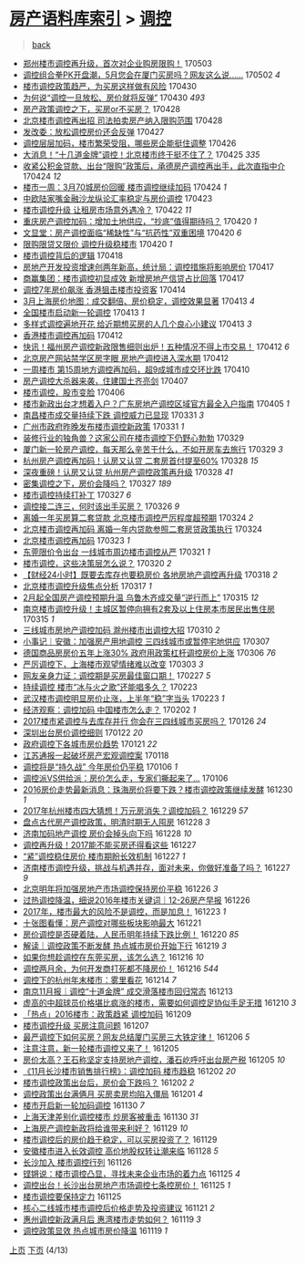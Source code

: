 [房产语料库索引](../../README.md)  > [调控](调控.md)
====
> [back](../README.md)

- [郑州楼市调控再升级，首次对企业购房限购！](http://jkwz.applinzi.com/ittc/6963477775338963973.html#%E9%83%91%E5%B7%9E%E6%A5%BC%E5%B8%82%E8%B0%83%E6%8E%A7%E5%86%8D%E5%8D%87%E7%BA%A7%EF%BC%8C%E9%A6%96%E6%AC%A1%E5%AF%B9%E4%BC%81%E4%B8%9A%E8%B4%AD%E6%88%BF%E9%99%90%E8%B4%AD%EF%BC%81) 170503  
- [调控组合拳PK开盘潮，5月您会在厦门买房吗？网友这么说……](http://jkwz.applinzi.com/ittc/6962995136760906757.html#%E8%B0%83%E6%8E%A7%E7%BB%84%E5%90%88%E6%8B%B3PK%E5%BC%80%E7%9B%98%E6%BD%AE%EF%BC%8C5%E6%9C%88%E6%82%A8%E4%BC%9A%E5%9C%A8%E5%8E%A6%E9%97%A8%E4%B9%B0%E6%88%BF%E5%90%97%EF%BC%9F%E7%BD%91%E5%8F%8B%E8%BF%99%E4%B9%88%E8%AF%B4%E2%80%A6%E2%80%A6) 170502 *4* 
- [楼市调控政策趋严，为买房这样做有风险](http://jkwz.applinzi.com/ittc/6962355686024414212.html#%E6%A5%BC%E5%B8%82%E8%B0%83%E6%8E%A7%E6%94%BF%E7%AD%96%E8%B6%8B%E4%B8%A5%EF%BC%8C%E4%B8%BA%E4%B9%B0%E6%88%BF%E8%BF%99%E6%A0%B7%E5%81%9A%E6%9C%89%E9%A3%8E%E9%99%A9) 170430  
- [为何说“调控一旦放松、房价就将反弹”](http://jkwz.applinzi.com/ittc/6962242763398579205.html#%E4%B8%BA%E4%BD%95%E8%AF%B4%E2%80%9C%E8%B0%83%E6%8E%A7%E4%B8%80%E6%97%A6%E6%94%BE%E6%9D%BE%E3%80%81%E6%88%BF%E4%BB%B7%E5%B0%B1%E5%B0%86%E5%8F%8D%E5%BC%B9%E2%80%9D) 170430 *493* 
- [房产政策调控之下，买房or不买房？](http://jkwz.applinzi.com/ittc/6961585607934477317.html#%E6%88%BF%E4%BA%A7%E6%94%BF%E7%AD%96%E8%B0%83%E6%8E%A7%E4%B9%8B%E4%B8%8B%EF%BC%8C%E4%B9%B0%E6%88%BFor%E4%B8%8D%E4%B9%B0%E6%88%BF%EF%BC%9F) 170428  
- [北京楼市调控再出招 司法拍卖房产纳入限购范围](http://jkwz.applinzi.com/ittc/6961529695618204676.html#%E5%8C%97%E4%BA%AC%E6%A5%BC%E5%B8%82%E8%B0%83%E6%8E%A7%E5%86%8D%E5%87%BA%E6%8B%9B+%E5%8F%B8%E6%B3%95%E6%8B%8D%E5%8D%96%E6%88%BF%E4%BA%A7%E7%BA%B3%E5%85%A5%E9%99%90%E8%B4%AD%E8%8C%83%E5%9B%B4) 170428  
- [发改委：放松调控房价还会反弹](http://jkwz.applinzi.com/ittc/6961007797960442884.html#%E5%8F%91%E6%94%B9%E5%A7%94%EF%BC%9A%E6%94%BE%E6%9D%BE%E8%B0%83%E6%8E%A7%E6%88%BF%E4%BB%B7%E8%BF%98%E4%BC%9A%E5%8F%8D%E5%BC%B9) 170427  
- [调控层层加码，楼市繁荣受阻，哪些房企能挺住调整](http://jkwz.applinzi.com/ittc/6960948819909936132.html#%E8%B0%83%E6%8E%A7%E5%B1%82%E5%B1%82%E5%8A%A0%E7%A0%81%EF%BC%8C%E6%A5%BC%E5%B8%82%E7%B9%81%E8%8D%A3%E5%8F%97%E9%98%BB%EF%BC%8C%E5%93%AA%E4%BA%9B%E6%88%BF%E4%BC%81%E8%83%BD%E6%8C%BA%E4%BD%8F%E8%B0%83%E6%95%B4) 170426  
- [大消息！“十几道金牌”调控！北京楼市终于挺不住了？](http://jkwz.applinzi.com/ittc/6960499765694432261.html#%E5%A4%A7%E6%B6%88%E6%81%AF%EF%BC%81%E2%80%9C%E5%8D%81%E5%87%A0%E9%81%93%E9%87%91%E7%89%8C%E2%80%9D%E8%B0%83%E6%8E%A7%EF%BC%81%E5%8C%97%E4%BA%AC%E6%A5%BC%E5%B8%82%E7%BB%88%E4%BA%8E%E6%8C%BA%E4%B8%8D%E4%BD%8F%E4%BA%86%EF%BC%9F) 170425 *335* 
- [收紧公积金贷款、出台“限购”政策后，承德房产调控再出手，此次直指中介](http://jkwz.applinzi.com/ittc/6960163263479284740.html#%E6%94%B6%E7%B4%A7%E5%85%AC%E7%A7%AF%E9%87%91%E8%B4%B7%E6%AC%BE%E3%80%81%E5%87%BA%E5%8F%B0%E2%80%9C%E9%99%90%E8%B4%AD%E2%80%9D%E6%94%BF%E7%AD%96%E5%90%8E%EF%BC%8C%E6%89%BF%E5%BE%B7%E6%88%BF%E4%BA%A7%E8%B0%83%E6%8E%A7%E5%86%8D%E5%87%BA%E6%89%8B%EF%BC%8C%E6%AD%A4%E6%AC%A1%E7%9B%B4%E6%8C%87%E4%B8%AD%E4%BB%8B) 170424 *12* 
- [楼市一周：3月70城房价回暖 楼市调控继续加码](http://jkwz.applinzi.com/ittc/6960045680969122820.html#%E6%A5%BC%E5%B8%82%E4%B8%80%E5%91%A8%EF%BC%9A3%E6%9C%8870%E5%9F%8E%E6%88%BF%E4%BB%B7%E5%9B%9E%E6%9A%96+%E6%A5%BC%E5%B8%82%E8%B0%83%E6%8E%A7%E7%BB%A7%E7%BB%AD%E5%8A%A0%E7%A0%81) 170424 *1* 
- [中欧陆家嘴金融沙龙纵论汇率稳定与房价调控](http://jkwz.applinzi.com/ittc/6959851903088329733.html#%E4%B8%AD%E6%AC%A7%E9%99%86%E5%AE%B6%E5%98%B4%E9%87%91%E8%9E%8D%E6%B2%99%E9%BE%99%E7%BA%B5%E8%AE%BA%E6%B1%87%E7%8E%87%E7%A8%B3%E5%AE%9A%E4%B8%8E%E6%88%BF%E4%BB%B7%E8%B0%83%E6%8E%A7) 170423  
- [楼市调控升级 让租房市场意外遇冷？](http://jkwz.applinzi.com/ittc/6959273918878712836.html#%E6%A5%BC%E5%B8%82%E8%B0%83%E6%8E%A7%E5%8D%87%E7%BA%A7+%E8%AE%A9%E7%A7%9F%E6%88%BF%E5%B8%82%E5%9C%BA%E6%84%8F%E5%A4%96%E9%81%87%E5%86%B7%EF%BC%9F) 170422 *11* 
- [重庆房产调控加码：增加土地供应，“抄底”值得期待吗？](http://jkwz.applinzi.com/ittc/6958708890505053189.html#%E9%87%8D%E5%BA%86%E6%88%BF%E4%BA%A7%E8%B0%83%E6%8E%A7%E5%8A%A0%E7%A0%81%EF%BC%9A%E5%A2%9E%E5%8A%A0%E5%9C%9F%E5%9C%B0%E4%BE%9B%E5%BA%94%EF%BC%8C%E2%80%9C%E6%8A%84%E5%BA%95%E2%80%9D%E5%80%BC%E5%BE%97%E6%9C%9F%E5%BE%85%E5%90%97%EF%BC%9F) 170420 *1* 
- [文显堂：房产调控面临“稀缺性”与“抗药性”双重困境](http://jkwz.applinzi.com/ittc/6958563780840653829.html#%E6%96%87%E6%98%BE%E5%A0%82%EF%BC%9A%E6%88%BF%E4%BA%A7%E8%B0%83%E6%8E%A7%E9%9D%A2%E4%B8%B4%E2%80%9C%E7%A8%80%E7%BC%BA%E6%80%A7%E2%80%9D%E4%B8%8E%E2%80%9C%E6%8A%97%E8%8D%AF%E6%80%A7%E2%80%9D%E5%8F%8C%E9%87%8D%E5%9B%B0%E5%A2%83) 170420 *6* 
- [限购限贷又限价 调控升级稳楼市](http://jkwz.applinzi.com/ittc/6958539022564590596.html#%E9%99%90%E8%B4%AD%E9%99%90%E8%B4%B7%E5%8F%88%E9%99%90%E4%BB%B7+%E8%B0%83%E6%8E%A7%E5%8D%87%E7%BA%A7%E7%A8%B3%E6%A5%BC%E5%B8%82) 170420 *1* 
- [楼市调控背后的逻辑](http://jkwz.applinzi.com/ittc/6957810568256816132.html#%E6%A5%BC%E5%B8%82%E8%B0%83%E6%8E%A7%E8%83%8C%E5%90%8E%E7%9A%84%E9%80%BB%E8%BE%91) 170418  
- [房地产开发投资增速创两年新高，统计局：调控措施将影响房价](http://jkwz.applinzi.com/ittc/6957608671247860741.html#%E6%88%BF%E5%9C%B0%E4%BA%A7%E5%BC%80%E5%8F%91%E6%8A%95%E8%B5%84%E5%A2%9E%E9%80%9F%E5%88%9B%E4%B8%A4%E5%B9%B4%E6%96%B0%E9%AB%98%EF%BC%8C%E7%BB%9F%E8%AE%A1%E5%B1%80%EF%BC%9A%E8%B0%83%E6%8E%A7%E6%8E%AA%E6%96%BD%E5%B0%86%E5%BD%B1%E5%93%8D%E6%88%BF%E4%BB%B7) 170417  
- [商赢集团：楼市调控初显成效 新增房地产信贷占比回落](http://jkwz.applinzi.com/ittc/6957451642239714308.html#%E5%95%86%E8%B5%A2%E9%9B%86%E5%9B%A2%EF%BC%9A%E6%A5%BC%E5%B8%82%E8%B0%83%E6%8E%A7%E5%88%9D%E6%98%BE%E6%88%90%E6%95%88+%E6%96%B0%E5%A2%9E%E6%88%BF%E5%9C%B0%E4%BA%A7%E4%BF%A1%E8%B4%B7%E5%8D%A0%E6%AF%94%E5%9B%9E%E8%90%BD) 170417  
- [调控7年房价飙涨 香港狙击楼市投资客](http://jkwz.applinzi.com/ittc/6956498098141529092.html#%E8%B0%83%E6%8E%A77%E5%B9%B4%E6%88%BF%E4%BB%B7%E9%A3%99%E6%B6%A8+%E9%A6%99%E6%B8%AF%E7%8B%99%E5%87%BB%E6%A5%BC%E5%B8%82%E6%8A%95%E8%B5%84%E5%AE%A2) 170414  
- [3月上海房价地图：成交翻倍、房价稳定，调控效果显著](http://jkwz.applinzi.com/ittc/6956018546801902596.html#3%E6%9C%88%E4%B8%8A%E6%B5%B7%E6%88%BF%E4%BB%B7%E5%9C%B0%E5%9B%BE%EF%BC%9A%E6%88%90%E4%BA%A4%E7%BF%BB%E5%80%8D%E3%80%81%E6%88%BF%E4%BB%B7%E7%A8%B3%E5%AE%9A%EF%BC%8C%E8%B0%83%E6%8E%A7%E6%95%88%E6%9E%9C%E6%98%BE%E8%91%97) 170413 *4* 
- [全国楼市启动新一轮调控](http://jkwz.applinzi.com/ittc/6955954947031041028.html#%E5%85%A8%E5%9B%BD%E6%A5%BC%E5%B8%82%E5%90%AF%E5%8A%A8%E6%96%B0%E4%B8%80%E8%BD%AE%E8%B0%83%E6%8E%A7) 170413 *1* 
- [多样式调控遍地开花 给近期想买房的人几个良心小建议](http://jkwz.applinzi.com/ittc/6955936118980740100.html#%E5%A4%9A%E6%A0%B7%E5%BC%8F%E8%B0%83%E6%8E%A7%E9%81%8D%E5%9C%B0%E5%BC%80%E8%8A%B1+%E7%BB%99%E8%BF%91%E6%9C%9F%E6%83%B3%E4%B9%B0%E6%88%BF%E7%9A%84%E4%BA%BA%E5%87%A0%E4%B8%AA%E8%89%AF%E5%BF%83%E5%B0%8F%E5%BB%BA%E8%AE%AE) 170413 *3* 
- [香港楼市调控再加码](http://jkwz.applinzi.com/ittc/6955657063060489220.html#%E9%A6%99%E6%B8%AF%E6%A5%BC%E5%B8%82%E8%B0%83%E6%8E%A7%E5%86%8D%E5%8A%A0%E7%A0%81) 170412  
- [快讯！福州房产调控新政限售细则出炉！五种情况不得上市交易！](http://jkwz.applinzi.com/ittc/6955571524420502533.html#%E5%BF%AB%E8%AE%AF%EF%BC%81%E7%A6%8F%E5%B7%9E%E6%88%BF%E4%BA%A7%E8%B0%83%E6%8E%A7%E6%96%B0%E6%94%BF%E9%99%90%E5%94%AE%E7%BB%86%E5%88%99%E5%87%BA%E7%82%89%EF%BC%81%E4%BA%94%E7%A7%8D%E6%83%85%E5%86%B5%E4%B8%8D%E5%BE%97%E4%B8%8A%E5%B8%82%E4%BA%A4%E6%98%93%EF%BC%81) 170412 *6* 
- [北京房产网站禁学区房字眼 房地产调控进入深水期](http://jkwz.applinzi.com/ittc/6955559440425157637.html#%E5%8C%97%E4%BA%AC%E6%88%BF%E4%BA%A7%E7%BD%91%E7%AB%99%E7%A6%81%E5%AD%A6%E5%8C%BA%E6%88%BF%E5%AD%97%E7%9C%BC+%E6%88%BF%E5%9C%B0%E4%BA%A7%E8%B0%83%E6%8E%A7%E8%BF%9B%E5%85%A5%E6%B7%B1%E6%B0%B4%E6%9C%9F) 170412  
- [一周楼市 第15周地方调控再加码，超9成城市成交环比跌](http://jkwz.applinzi.com/ittc/6954947619842425861.html#%E4%B8%80%E5%91%A8%E6%A5%BC%E5%B8%82+%E7%AC%AC15%E5%91%A8%E5%9C%B0%E6%96%B9%E8%B0%83%E6%8E%A7%E5%86%8D%E5%8A%A0%E7%A0%81%EF%BC%8C%E8%B6%859%E6%88%90%E5%9F%8E%E5%B8%82%E6%88%90%E4%BA%A4%E7%8E%AF%E6%AF%94%E8%B7%8C) 170410  
- [房产调控大杀器来袭，住建国土齐亮剑](http://jkwz.applinzi.com/ittc/6953933730359018501.html#%E6%88%BF%E4%BA%A7%E8%B0%83%E6%8E%A7%E5%A4%A7%E6%9D%80%E5%99%A8%E6%9D%A5%E8%A2%AD%EF%BC%8C%E4%BD%8F%E5%BB%BA%E5%9B%BD%E5%9C%9F%E9%BD%90%E4%BA%AE%E5%89%91) 170407  
- [楼市调控，股市变脸](http://jkwz.applinzi.com/ittc/6953425896974320644.html#%E6%A5%BC%E5%B8%82%E8%B0%83%E6%8E%A7%EF%BC%8C%E8%82%A1%E5%B8%82%E5%8F%98%E8%84%B8) 170406  
- [楼市新政出台才想着入户？广东房地产调控区域官方最全入户指南](http://jkwz.applinzi.com/ittc/6953098858707026949.html#%E6%A5%BC%E5%B8%82%E6%96%B0%E6%94%BF%E5%87%BA%E5%8F%B0%E6%89%8D%E6%83%B3%E7%9D%80%E5%85%A5%E6%88%B7%EF%BC%9F%E5%B9%BF%E4%B8%9C%E6%88%BF%E5%9C%B0%E4%BA%A7%E8%B0%83%E6%8E%A7%E5%8C%BA%E5%9F%9F%E5%AE%98%E6%96%B9%E6%9C%80%E5%85%A8%E5%85%A5%E6%88%B7%E6%8C%87%E5%8D%97) 170405 *1* 
- [南昌楼市成交量持续下跌 调控威力已显现](http://jkwz.applinzi.com/ittc/6951118382626767877.html#%E5%8D%97%E6%98%8C%E6%A5%BC%E5%B8%82%E6%88%90%E4%BA%A4%E9%87%8F%E6%8C%81%E7%BB%AD%E4%B8%8B%E8%B7%8C+%E8%B0%83%E6%8E%A7%E5%A8%81%E5%8A%9B%E5%B7%B2%E6%98%BE%E7%8E%B0) 170331 *3* 
- [广州市政府昨晚发布楼市调控新政策](http://jkwz.applinzi.com/ittc/6950983695262548996.html#%E5%B9%BF%E5%B7%9E%E5%B8%82%E6%94%BF%E5%BA%9C%E6%98%A8%E6%99%9A%E5%8F%91%E5%B8%83%E6%A5%BC%E5%B8%82%E8%B0%83%E6%8E%A7%E6%96%B0%E6%94%BF%E7%AD%96) 170331 *1* 
- [装修行业的独角兽？这家公司在楼市调控下仍野心勃勃](http://jkwz.applinzi.com/ittc/6950569394940937221.html#%E8%A3%85%E4%BF%AE%E8%A1%8C%E4%B8%9A%E7%9A%84%E7%8B%AC%E8%A7%92%E5%85%BD%EF%BC%9F%E8%BF%99%E5%AE%B6%E5%85%AC%E5%8F%B8%E5%9C%A8%E6%A5%BC%E5%B8%82%E8%B0%83%E6%8E%A7%E4%B8%8B%E4%BB%8D%E9%87%8E%E5%BF%83%E5%8B%83%E5%8B%83) 170329  
- [厦门新一轮房产调控，每天那么辛苦干什么，不如开房车去旅行](http://jkwz.applinzi.com/ittc/6950479257104024581.html#%E5%8E%A6%E9%97%A8%E6%96%B0%E4%B8%80%E8%BD%AE%E6%88%BF%E4%BA%A7%E8%B0%83%E6%8E%A7%EF%BC%8C%E6%AF%8F%E5%A4%A9%E9%82%A3%E4%B9%88%E8%BE%9B%E8%8B%A6%E5%B9%B2%E4%BB%80%E4%B9%88%EF%BC%8C%E4%B8%8D%E5%A6%82%E5%BC%80%E6%88%BF%E8%BD%A6%E5%8E%BB%E6%97%85%E8%A1%8C) 170329 *3* 
- [杭州房产调控再加码！认房又认贷 二套房首付提至60%](http://jkwz.applinzi.com/ittc/6950213359961113604.html#%E6%9D%AD%E5%B7%9E%E6%88%BF%E4%BA%A7%E8%B0%83%E6%8E%A7%E5%86%8D%E5%8A%A0%E7%A0%81%EF%BC%81%E8%AE%A4%E6%88%BF%E5%8F%88%E8%AE%A4%E8%B4%B7+%E4%BA%8C%E5%A5%97%E6%88%BF%E9%A6%96%E4%BB%98%E6%8F%90%E8%87%B360%25) 170328 *15* 
- [深夜重磅！认房又认贷 杭州房产调控政策再升级](http://jkwz.applinzi.com/ittc/6950207118845150213.html#%E6%B7%B1%E5%A4%9C%E9%87%8D%E7%A3%85%EF%BC%81%E8%AE%A4%E6%88%BF%E5%8F%88%E8%AE%A4%E8%B4%B7+%E6%9D%AD%E5%B7%9E%E6%88%BF%E4%BA%A7%E8%B0%83%E6%8E%A7%E6%94%BF%E7%AD%96%E5%86%8D%E5%8D%87%E7%BA%A7) 170328 *41* 
- [密集调控之下，房价会降吗？](http://jkwz.applinzi.com/ittc/6949831592188052485.html#%E5%AF%86%E9%9B%86%E8%B0%83%E6%8E%A7%E4%B9%8B%E4%B8%8B%EF%BC%8C%E6%88%BF%E4%BB%B7%E4%BC%9A%E9%99%8D%E5%90%97%EF%BC%9F) 170327 *189* 
- [楼市调控持续打补丁](http://jkwz.applinzi.com/ittc/6949509945446892549.html#%E6%A5%BC%E5%B8%82%E8%B0%83%E6%8E%A7%E6%8C%81%E7%BB%AD%E6%89%93%E8%A1%A5%E4%B8%81) 170327 *6* 
- [调控接二连三，何时该出手买房？](http://jkwz.applinzi.com/ittc/6949312708422927365.html#%E8%B0%83%E6%8E%A7%E6%8E%A5%E4%BA%8C%E8%BF%9E%E4%B8%89%EF%BC%8C%E4%BD%95%E6%97%B6%E8%AF%A5%E5%87%BA%E6%89%8B%E4%B9%B0%E6%88%BF%EF%BC%9F) 170326 *9* 
- [离婚一年买房算二套贷款 北京楼市调控严厉程度超预期](http://jkwz.applinzi.com/ittc/6948551991017079813.html#%E7%A6%BB%E5%A9%9A%E4%B8%80%E5%B9%B4%E4%B9%B0%E6%88%BF%E7%AE%97%E4%BA%8C%E5%A5%97%E8%B4%B7%E6%AC%BE+%E5%8C%97%E4%BA%AC%E6%A5%BC%E5%B8%82%E8%B0%83%E6%8E%A7%E4%B8%A5%E5%8E%89%E7%A8%8B%E5%BA%A6%E8%B6%85%E9%A2%84%E6%9C%9F) 170324 *2* 
- [北京楼市调控再加码 离婚一年内贷款参照二套房贷政策执行](http://jkwz.applinzi.com/ittc/6948524605827449860.html#%E5%8C%97%E4%BA%AC%E6%A5%BC%E5%B8%82%E8%B0%83%E6%8E%A7%E5%86%8D%E5%8A%A0%E7%A0%81+%E7%A6%BB%E5%A9%9A%E4%B8%80%E5%B9%B4%E5%86%85%E8%B4%B7%E6%AC%BE%E5%8F%82%E7%85%A7%E4%BA%8C%E5%A5%97%E6%88%BF%E8%B4%B7%E6%94%BF%E7%AD%96%E6%89%A7%E8%A1%8C) 170324  
- [北京楼市调控再加码](http://jkwz.applinzi.com/ittc/6948275818290742276.html#%E5%8C%97%E4%BA%AC%E6%A5%BC%E5%B8%82%E8%B0%83%E6%8E%A7%E5%86%8D%E5%8A%A0%E7%A0%81) 170323 *1* 
- [东莞限价令出台 一线城市周边楼市调控从严](http://jkwz.applinzi.com/ittc/6947529949572498437.html#%E4%B8%9C%E8%8E%9E%E9%99%90%E4%BB%B7%E4%BB%A4%E5%87%BA%E5%8F%B0+%E4%B8%80%E7%BA%BF%E5%9F%8E%E5%B8%82%E5%91%A8%E8%BE%B9%E6%A5%BC%E5%B8%82%E8%B0%83%E6%8E%A7%E4%BB%8E%E4%B8%A5) 170321 *1* 
- [楼市调控，这些决策层怎么说？](http://jkwz.applinzi.com/ittc/6947145357929743365.html#%E6%A5%BC%E5%B8%82%E8%B0%83%E6%8E%A7%EF%BC%8C%E8%BF%99%E4%BA%9B%E5%86%B3%E7%AD%96%E5%B1%82%E6%80%8E%E4%B9%88%E8%AF%B4%EF%BC%9F) 170320 *2* 
- [【财经24小时】既要去库存也要稳房价 各地房地产调控再升级](http://jkwz.applinzi.com/ittc/6946272510873175044.html#%E3%80%90%E8%B4%A2%E7%BB%8F24%E5%B0%8F%E6%97%B6%E3%80%91%E6%97%A2%E8%A6%81%E5%8E%BB%E5%BA%93%E5%AD%98%E4%B9%9F%E8%A6%81%E7%A8%B3%E6%88%BF%E4%BB%B7+%E5%90%84%E5%9C%B0%E6%88%BF%E5%9C%B0%E4%BA%A7%E8%B0%83%E6%8E%A7%E5%86%8D%E5%8D%87%E7%BA%A7) 170318 *2* 
- [北京楼市调控升级焦点分析](http://jkwz.applinzi.com/ittc/6946116228157539333.html#%E5%8C%97%E4%BA%AC%E6%A5%BC%E5%B8%82%E8%B0%83%E6%8E%A7%E5%8D%87%E7%BA%A7%E7%84%A6%E7%82%B9%E5%88%86%E6%9E%90) 170317 *1* 
- [2月起全国房产调控预期升温 乌鲁木齐成交量“逆行而上”](http://jkwz.applinzi.com/ittc/6945355160770577412.html#2%E6%9C%88%E8%B5%B7%E5%85%A8%E5%9B%BD%E6%88%BF%E4%BA%A7%E8%B0%83%E6%8E%A7%E9%A2%84%E6%9C%9F%E5%8D%87%E6%B8%A9+%E4%B9%8C%E9%B2%81%E6%9C%A8%E9%BD%90%E6%88%90%E4%BA%A4%E9%87%8F%E2%80%9C%E9%80%86%E8%A1%8C%E8%80%8C%E4%B8%8A%E2%80%9D) 170315 *12* 
- [南京楼市调控升级！主城区暂停向拥有2套及以上住房本市居民出售住房](http://jkwz.applinzi.com/ittc/6945358858221519876.html#%E5%8D%97%E4%BA%AC%E6%A5%BC%E5%B8%82%E8%B0%83%E6%8E%A7%E5%8D%87%E7%BA%A7%EF%BC%81%E4%B8%BB%E5%9F%8E%E5%8C%BA%E6%9A%82%E5%81%9C%E5%90%91%E6%8B%A5%E6%9C%892%E5%A5%97%E5%8F%8A%E4%BB%A5%E4%B8%8A%E4%BD%8F%E6%88%BF%E6%9C%AC%E5%B8%82%E5%B1%85%E6%B0%91%E5%87%BA%E5%94%AE%E4%BD%8F%E6%88%BF) 170315 *1* 
- [三线城市房地产调控加码 滁州楼市出调控大招](http://jkwz.applinzi.com/ittc/6943418185557738501.html#%E4%B8%89%E7%BA%BF%E5%9F%8E%E5%B8%82%E6%88%BF%E5%9C%B0%E4%BA%A7%E8%B0%83%E6%8E%A7%E5%8A%A0%E7%A0%81+%E6%BB%81%E5%B7%9E%E6%A5%BC%E5%B8%82%E5%87%BA%E8%B0%83%E6%8E%A7%E5%A4%A7%E6%8B%9B) 170310 *2* 
- [小事记｜安徽：加强房产用地调控 三四线城市或暂停宅地供应](http://jkwz.applinzi.com/ittc/6942095729085645828.html#%E5%B0%8F%E4%BA%8B%E8%AE%B0%EF%BD%9C%E5%AE%89%E5%BE%BD%EF%BC%9A%E5%8A%A0%E5%BC%BA%E6%88%BF%E4%BA%A7%E7%94%A8%E5%9C%B0%E8%B0%83%E6%8E%A7+%E4%B8%89%E5%9B%9B%E7%BA%BF%E5%9F%8E%E5%B8%82%E6%88%96%E6%9A%82%E5%81%9C%E5%AE%85%E5%9C%B0%E4%BE%9B%E5%BA%94) 170307  
- [德国商品房房价五年上涨30% 政府用政策杠杆调控房价上涨](http://jkwz.applinzi.com/ittc/6941898994333778948.html#%E5%BE%B7%E5%9B%BD%E5%95%86%E5%93%81%E6%88%BF%E6%88%BF%E4%BB%B7%E4%BA%94%E5%B9%B4%E4%B8%8A%E6%B6%A830%25+%E6%94%BF%E5%BA%9C%E7%94%A8%E6%94%BF%E7%AD%96%E6%9D%A0%E6%9D%86%E8%B0%83%E6%8E%A7%E6%88%BF%E4%BB%B7%E4%B8%8A%E6%B6%A8) 170306 *76* 
- [严厉调控下，上海楼市观望情绪难以改变](http://jkwz.applinzi.com/ittc/6940797817361794052.html#%E4%B8%A5%E5%8E%89%E8%B0%83%E6%8E%A7%E4%B8%8B%EF%BC%8C%E4%B8%8A%E6%B5%B7%E6%A5%BC%E5%B8%82%E8%A7%82%E6%9C%9B%E6%83%85%E7%BB%AA%E9%9A%BE%E4%BB%A5%E6%94%B9%E5%8F%98) 170303 *3* 
- [网友亲身力证：调控期是买房最佳窗口期！](http://jkwz.applinzi.com/ittc/6939263538588812293.html#%E7%BD%91%E5%8F%8B%E4%BA%B2%E8%BA%AB%E5%8A%9B%E8%AF%81%EF%BC%9A%E8%B0%83%E6%8E%A7%E6%9C%9F%E6%98%AF%E4%B9%B0%E6%88%BF%E6%9C%80%E4%BD%B3%E7%AA%97%E5%8F%A3%E6%9C%9F%EF%BC%81) 170227 *5* 
- [持续调控 楼市“冰与火之歌”还能唱多久？](http://jkwz.applinzi.com/ittc/6937761880113415172.html#%E6%8C%81%E7%BB%AD%E8%B0%83%E6%8E%A7+%E6%A5%BC%E5%B8%82%E2%80%9C%E5%86%B0%E4%B8%8E%E7%81%AB%E4%B9%8B%E6%AD%8C%E2%80%9D%E8%BF%98%E8%83%BD%E5%94%B1%E5%A4%9A%E4%B9%85%EF%BC%9F) 170223  
- [武汉楼市调控明显房价止涨，上半年“稳”字当头](http://jkwz.applinzi.com/ittc/6937729535889114117.html#%E6%AD%A6%E6%B1%89%E6%A5%BC%E5%B8%82%E8%B0%83%E6%8E%A7%E6%98%8E%E6%98%BE%E6%88%BF%E4%BB%B7%E6%AD%A2%E6%B6%A8%EF%BC%8C%E4%B8%8A%E5%8D%8A%E5%B9%B4%E2%80%9C%E7%A8%B3%E2%80%9D%E5%AD%97%E5%BD%93%E5%A4%B4) 170223 *1* 
- [经济观察：调控加码 中国楼市怎么走？](http://jkwz.applinzi.com/ittc/6930103332634100741.html#%E7%BB%8F%E6%B5%8E%E8%A7%82%E5%AF%9F%EF%BC%9A%E8%B0%83%E6%8E%A7%E5%8A%A0%E7%A0%81+%E4%B8%AD%E5%9B%BD%E6%A5%BC%E5%B8%82%E6%80%8E%E4%B9%88%E8%B5%B0%EF%BC%9F) 170202 *1* 
- [2017楼市紧调控与去库存并行 你会在三四线城市买房吗？](http://jkwz.applinzi.com/ittc/6927459373973767172.html#2017%E6%A5%BC%E5%B8%82%E7%B4%A7%E8%B0%83%E6%8E%A7%E4%B8%8E%E5%8E%BB%E5%BA%93%E5%AD%98%E5%B9%B6%E8%A1%8C+%E4%BD%A0%E4%BC%9A%E5%9C%A8%E4%B8%89%E5%9B%9B%E7%BA%BF%E5%9F%8E%E5%B8%82%E4%B9%B0%E6%88%BF%E5%90%97%EF%BC%9F) 170126 *24* 
- [深圳出台房价调控细则](http://jkwz.applinzi.com/ittc/6925969205093729285.html#%E6%B7%B1%E5%9C%B3%E5%87%BA%E5%8F%B0%E6%88%BF%E4%BB%B7%E8%B0%83%E6%8E%A7%E7%BB%86%E5%88%99) 170122 *20* 
- [政府调控下各城市房价趋势](http://jkwz.applinzi.com/ittc/6925519674686309381.html#%E6%94%BF%E5%BA%9C%E8%B0%83%E6%8E%A7%E4%B8%8B%E5%90%84%E5%9F%8E%E5%B8%82%E6%88%BF%E4%BB%B7%E8%B6%8B%E5%8A%BF) 170121 *22* 
- [江苏通报一起破坏房产宏观调控案](http://jkwz.applinzi.com/ittc/6924394108927083525.html#%E6%B1%9F%E8%8B%8F%E9%80%9A%E6%8A%A5%E4%B8%80%E8%B5%B7%E7%A0%B4%E5%9D%8F%E6%88%BF%E4%BA%A7%E5%AE%8F%E8%A7%82%E8%B0%83%E6%8E%A7%E6%A1%88) 170118  
- [调控将是“持久战” 今年房价仍平稳](http://jkwz.applinzi.com/ittc/6919869552799515653.html#%E8%B0%83%E6%8E%A7%E5%B0%86%E6%98%AF%E2%80%9C%E6%8C%81%E4%B9%85%E6%88%98%E2%80%9D+%E4%BB%8A%E5%B9%B4%E6%88%BF%E4%BB%B7%E4%BB%8D%E5%B9%B3%E7%A8%B3) 170106 *1* 
- [调控派VS供给派：房价怎么走，专家们撕起来了…](http://jkwz.applinzi.com/ittc/6919945386533061636.html#%E8%B0%83%E6%8E%A7%E6%B4%BEVS%E4%BE%9B%E7%BB%99%E6%B4%BE%EF%BC%9A%E6%88%BF%E4%BB%B7%E6%80%8E%E4%B9%88%E8%B5%B0%EF%BC%8C%E4%B8%93%E5%AE%B6%E4%BB%AC%E6%92%95%E8%B5%B7%E6%9D%A5%E4%BA%86%E2%80%A6) 170106  
- [2016房价走势最新消息：珠海房价将要下跌？楼市调控政策继续发酵](http://jkwz.applinzi.com/ittc/6917460415331435524.html#2016%E6%88%BF%E4%BB%B7%E8%B5%B0%E5%8A%BF%E6%9C%80%E6%96%B0%E6%B6%88%E6%81%AF%EF%BC%9A%E7%8F%A0%E6%B5%B7%E6%88%BF%E4%BB%B7%E5%B0%86%E8%A6%81%E4%B8%8B%E8%B7%8C%EF%BC%9F%E6%A5%BC%E5%B8%82%E8%B0%83%E6%8E%A7%E6%94%BF%E7%AD%96%E7%BB%A7%E7%BB%AD%E5%8F%91%E9%85%B5) 161230 *1* 
- [2017年杭州楼市四大猜想！万元房消失？调控加码？](http://jkwz.applinzi.com/ittc/6916966858304783364.html#2017%E5%B9%B4%E6%9D%AD%E5%B7%9E%E6%A5%BC%E5%B8%82%E5%9B%9B%E5%A4%A7%E7%8C%9C%E6%83%B3%EF%BC%81%E4%B8%87%E5%85%83%E6%88%BF%E6%B6%88%E5%A4%B1%EF%BC%9F%E8%B0%83%E6%8E%A7%E5%8A%A0%E7%A0%81%EF%BC%9F) 161229 *57* 
- [盘点古代房产调控政策，明清时期无人囤房](http://jkwz.applinzi.com/ittc/6916760852761150469.html#%E7%9B%98%E7%82%B9%E5%8F%A4%E4%BB%A3%E6%88%BF%E4%BA%A7%E8%B0%83%E6%8E%A7%E6%94%BF%E7%AD%96%EF%BC%8C%E6%98%8E%E6%B8%85%E6%97%B6%E6%9C%9F%E6%97%A0%E4%BA%BA%E5%9B%A4%E6%88%BF) 161228 *3* 
- [济南加码地产调控 房价会掉头向下吗](http://jkwz.applinzi.com/ittc/6916496949519057924.html#%E6%B5%8E%E5%8D%97%E5%8A%A0%E7%A0%81%E5%9C%B0%E4%BA%A7%E8%B0%83%E6%8E%A7+%E6%88%BF%E4%BB%B7%E4%BC%9A%E6%8E%89%E5%A4%B4%E5%90%91%E4%B8%8B%E5%90%97) 161228 *10* 
- [调控再升级！2017能不能买房还得看这些](http://jkwz.applinzi.com/ittc/6916397257355445252.html#%E8%B0%83%E6%8E%A7%E5%86%8D%E5%8D%87%E7%BA%A7%EF%BC%812017%E8%83%BD%E4%B8%8D%E8%83%BD%E4%B9%B0%E6%88%BF%E8%BF%98%E5%BE%97%E7%9C%8B%E8%BF%99%E4%BA%9B) 161227  
- [“紧”调控稳住房价 楼市期盼长效机制](http://jkwz.applinzi.com/ittc/6916354672456893445.html#%E2%80%9C%E7%B4%A7%E2%80%9D%E8%B0%83%E6%8E%A7%E7%A8%B3%E4%BD%8F%E6%88%BF%E4%BB%B7+%E6%A5%BC%E5%B8%82%E6%9C%9F%E7%9B%BC%E9%95%BF%E6%95%88%E6%9C%BA%E5%88%B6) 161227 *1* 
- [济南楼市调控升级，挑战与机遇并存，面对未来，你做好准备了吗？](http://jkwz.applinzi.com/ittc/6916267429352440836.html#%E6%B5%8E%E5%8D%97%E6%A5%BC%E5%B8%82%E8%B0%83%E6%8E%A7%E5%8D%87%E7%BA%A7%EF%BC%8C%E6%8C%91%E6%88%98%E4%B8%8E%E6%9C%BA%E9%81%87%E5%B9%B6%E5%AD%98%EF%BC%8C%E9%9D%A2%E5%AF%B9%E6%9C%AA%E6%9D%A5%EF%BC%8C%E4%BD%A0%E5%81%9A%E5%A5%BD%E5%87%86%E5%A4%87%E4%BA%86%E5%90%97%EF%BC%9F) 161227 *9* 
- [北京明年将加强房地产市场调控保持房价平稳](http://jkwz.applinzi.com/ittc/6915969128862319621.html#%E5%8C%97%E4%BA%AC%E6%98%8E%E5%B9%B4%E5%B0%86%E5%8A%A0%E5%BC%BA%E6%88%BF%E5%9C%B0%E4%BA%A7%E5%B8%82%E5%9C%BA%E8%B0%83%E6%8E%A7%E4%BF%9D%E6%8C%81%E6%88%BF%E4%BB%B7%E5%B9%B3%E7%A8%B3) 161226 *3* 
- [过热调控降温，细说2016年楼市关键词｜12-26房产早报](http://jkwz.applinzi.com/ittc/6915881235598803973.html#%E8%BF%87%E7%83%AD%E8%B0%83%E6%8E%A7%E9%99%8D%E6%B8%A9%EF%BC%8C%E7%BB%86%E8%AF%B42016%E5%B9%B4%E6%A5%BC%E5%B8%82%E5%85%B3%E9%94%AE%E8%AF%8D%EF%BD%9C12-26%E6%88%BF%E4%BA%A7%E6%97%A9%E6%8A%A5) 161226  
- [2017年，楼市最大的风险不是调控，而是加息！](http://jkwz.applinzi.com/ittc/6914856976835412997.html#2017%E5%B9%B4%EF%BC%8C%E6%A5%BC%E5%B8%82%E6%9C%80%E5%A4%A7%E7%9A%84%E9%A3%8E%E9%99%A9%E4%B8%8D%E6%98%AF%E8%B0%83%E6%8E%A7%EF%BC%8C%E8%80%8C%E6%98%AF%E5%8A%A0%E6%81%AF%EF%BC%81) 161223 *1* 
- [十张图看懂：房产调控对哪些板块影响最大](http://jkwz.applinzi.com/ittc/6914206563039708165.html#%E5%8D%81%E5%BC%A0%E5%9B%BE%E7%9C%8B%E6%87%82%EF%BC%9A%E6%88%BF%E4%BA%A7%E8%B0%83%E6%8E%A7%E5%AF%B9%E5%93%AA%E4%BA%9B%E6%9D%BF%E5%9D%97%E5%BD%B1%E5%93%8D%E6%9C%80%E5%A4%A7) 161221  
- [房价调控是否硬着陆，人民币明年持续下跌比例！](http://jkwz.applinzi.com/ittc/6913750037418214404.html#%E6%88%BF%E4%BB%B7%E8%B0%83%E6%8E%A7%E6%98%AF%E5%90%A6%E7%A1%AC%E7%9D%80%E9%99%86%EF%BC%8C%E4%BA%BA%E6%B0%91%E5%B8%81%E6%98%8E%E5%B9%B4%E6%8C%81%E7%BB%AD%E4%B8%8B%E8%B7%8C%E6%AF%94%E4%BE%8B%EF%BC%81) 161220 *85* 
- [解读｜调控政策不断发酵 热点城市房价开始下行](http://jkwz.applinzi.com/ittc/6913398292661928965.html#%E8%A7%A3%E8%AF%BB%EF%BD%9C%E8%B0%83%E6%8E%A7%E6%94%BF%E7%AD%96%E4%B8%8D%E6%96%AD%E5%8F%91%E9%85%B5+%E7%83%AD%E7%82%B9%E5%9F%8E%E5%B8%82%E6%88%BF%E4%BB%B7%E5%BC%80%E5%A7%8B%E4%B8%8B%E8%A1%8C) 161219 *3* 
- [如果你想趁调控在东莞买房，该怎么选？](http://jkwz.applinzi.com/ittc/6912162299745141764.html#%E5%A6%82%E6%9E%9C%E4%BD%A0%E6%83%B3%E8%B6%81%E8%B0%83%E6%8E%A7%E5%9C%A8%E4%B8%9C%E8%8E%9E%E4%B9%B0%E6%88%BF%EF%BC%8C%E8%AF%A5%E6%80%8E%E4%B9%88%E9%80%89%EF%BC%9F) 161216 *10* 
- [调控两月余，为何开发商打死都不降房价！](http://jkwz.applinzi.com/ittc/6912159177484272644.html#%E8%B0%83%E6%8E%A7%E4%B8%A4%E6%9C%88%E4%BD%99%EF%BC%8C%E4%B8%BA%E4%BD%95%E5%BC%80%E5%8F%91%E5%95%86%E6%89%93%E6%AD%BB%E9%83%BD%E4%B8%8D%E9%99%8D%E6%88%BF%E4%BB%B7%EF%BC%81) 161216 *544* 
- [调控下的杭州年末楼市：雾里看花](http://jkwz.applinzi.com/ittc/6911513524278133764.html#%E8%B0%83%E6%8E%A7%E4%B8%8B%E7%9A%84%E6%9D%AD%E5%B7%9E%E5%B9%B4%E6%9C%AB%E6%A5%BC%E5%B8%82%EF%BC%9A%E9%9B%BE%E9%87%8C%E7%9C%8B%E8%8A%B1) 161214 *7* 
- [南京11月报｜调控“十道金牌” 成交滑落楼市回归常态](http://jkwz.applinzi.com/ittc/6911056387659793412.html#%E5%8D%97%E4%BA%AC11%E6%9C%88%E6%8A%A5%EF%BD%9C%E8%B0%83%E6%8E%A7%E2%80%9C%E5%8D%81%E9%81%93%E9%87%91%E7%89%8C%E2%80%9D+%E6%88%90%E4%BA%A4%E6%BB%91%E8%90%BD%E6%A5%BC%E5%B8%82%E5%9B%9E%E5%BD%92%E5%B8%B8%E6%80%81) 161213  
- [虚高的中超球员价格堪比疯涨的楼市，需要如何调控足协似手足无措](http://jkwz.applinzi.com/ittc/6910018392269784069.html#%E8%99%9A%E9%AB%98%E7%9A%84%E4%B8%AD%E8%B6%85%E7%90%83%E5%91%98%E4%BB%B7%E6%A0%BC%E5%A0%AA%E6%AF%94%E7%96%AF%E6%B6%A8%E7%9A%84%E6%A5%BC%E5%B8%82%EF%BC%8C%E9%9C%80%E8%A6%81%E5%A6%82%E4%BD%95%E8%B0%83%E6%8E%A7%E8%B6%B3%E5%8D%8F%E4%BC%BC%E6%89%8B%E8%B6%B3%E6%97%A0%E6%8E%AA) 161210 *3* 
- [「热点」2016楼市：政策趋紧 调控加码](http://jkwz.applinzi.com/ittc/6909670712658101253.html#%E3%80%8C%E7%83%AD%E7%82%B9%E3%80%8D2016%E6%A5%BC%E5%B8%82%EF%BC%9A%E6%94%BF%E7%AD%96%E8%B6%8B%E7%B4%A7+%E8%B0%83%E6%8E%A7%E5%8A%A0%E7%A0%81) 161209  
- [楼市调控升级 买房注意问题](http://jkwz.applinzi.com/ittc/6908945571233924100.html#%E6%A5%BC%E5%B8%82%E8%B0%83%E6%8E%A7%E5%8D%87%E7%BA%A7+%E4%B9%B0%E6%88%BF%E6%B3%A8%E6%84%8F%E9%97%AE%E9%A2%98) 161207  
- [最严调控下如何买房？网友总结厦门买房三大铁定律！](http://jkwz.applinzi.com/ittc/6908433699602695172.html#%E6%9C%80%E4%B8%A5%E8%B0%83%E6%8E%A7%E4%B8%8B%E5%A6%82%E4%BD%95%E4%B9%B0%E6%88%BF%EF%BC%9F%E7%BD%91%E5%8F%8B%E6%80%BB%E7%BB%93%E5%8E%A6%E9%97%A8%E4%B9%B0%E6%88%BF%E4%B8%89%E5%A4%A7%E9%93%81%E5%AE%9A%E5%BE%8B%EF%BC%81) 161206 *5* 
- [注意注意，新一轮楼市调控又来了！](http://jkwz.applinzi.com/ittc/6908243920223208452.html#%E6%B3%A8%E6%84%8F%E6%B3%A8%E6%84%8F%EF%BC%8C%E6%96%B0%E4%B8%80%E8%BD%AE%E6%A5%BC%E5%B8%82%E8%B0%83%E6%8E%A7%E5%8F%88%E6%9D%A5%E4%BA%86%EF%BC%81) 161205  
- [房价太高？王石称坚定支持房地产调控，潘石屹呼吁出台房产税](http://jkwz.applinzi.com/ittc/6908240502402319365.html#%E6%88%BF%E4%BB%B7%E5%A4%AA%E9%AB%98%EF%BC%9F%E7%8E%8B%E7%9F%B3%E7%A7%B0%E5%9D%9A%E5%AE%9A%E6%94%AF%E6%8C%81%E6%88%BF%E5%9C%B0%E4%BA%A7%E8%B0%83%E6%8E%A7%EF%BC%8C%E6%BD%98%E7%9F%B3%E5%B1%B9%E5%91%BC%E5%90%81%E5%87%BA%E5%8F%B0%E6%88%BF%E4%BA%A7%E7%A8%8E) 161205 *10* 
- [《11月长沙楼市销售排行榜》：调控加码 楼市趋稳](http://jkwz.applinzi.com/ittc/6907111393169245189.html#%E3%80%8A11%E6%9C%88%E9%95%BF%E6%B2%99%E6%A5%BC%E5%B8%82%E9%94%80%E5%94%AE%E6%8E%92%E8%A1%8C%E6%A6%9C%E3%80%8B%EF%BC%9A%E8%B0%83%E6%8E%A7%E5%8A%A0%E7%A0%81+%E6%A5%BC%E5%B8%82%E8%B6%8B%E7%A8%B3) 161202 *20* 
- [楼市调控政策出台后，房价会下跌吗？](http://jkwz.applinzi.com/ittc/6907031462313722884.html#%E6%A5%BC%E5%B8%82%E8%B0%83%E6%8E%A7%E6%94%BF%E7%AD%96%E5%87%BA%E5%8F%B0%E5%90%8E%EF%BC%8C%E6%88%BF%E4%BB%B7%E4%BC%9A%E4%B8%8B%E8%B7%8C%E5%90%97%EF%BC%9F) 161202 *2* 
- [调控政策出台满俩月 买房卖房均陷入僵局](http://jkwz.applinzi.com/ittc/6906781220884448261.html#%E8%B0%83%E6%8E%A7%E6%94%BF%E7%AD%96%E5%87%BA%E5%8F%B0%E6%BB%A1%E4%BF%A9%E6%9C%88+%E4%B9%B0%E6%88%BF%E5%8D%96%E6%88%BF%E5%9D%87%E9%99%B7%E5%85%A5%E5%83%B5%E5%B1%80) 161201 *4* 
- [楼市开启新一轮加码调控](http://jkwz.applinzi.com/ittc/6906099959295640580.html#%E6%A5%BC%E5%B8%82%E5%BC%80%E5%90%AF%E6%96%B0%E4%B8%80%E8%BD%AE%E5%8A%A0%E7%A0%81%E8%B0%83%E6%8E%A7) 161130 *7* 
- [上海天津差别化调控楼市 炒房客被重击](http://jkwz.applinzi.com/ittc/6906093097024226309.html#%E4%B8%8A%E6%B5%B7%E5%A4%A9%E6%B4%A5%E5%B7%AE%E5%88%AB%E5%8C%96%E8%B0%83%E6%8E%A7%E6%A5%BC%E5%B8%82+%E7%82%92%E6%88%BF%E5%AE%A2%E8%A2%AB%E9%87%8D%E5%87%BB) 161130 *31* 
- [上海房产调控新政将给谁带来利好？](http://jkwz.applinzi.com/ittc/6906056269869089797.html#%E4%B8%8A%E6%B5%B7%E6%88%BF%E4%BA%A7%E8%B0%83%E6%8E%A7%E6%96%B0%E6%94%BF%E5%B0%86%E7%BB%99%E8%B0%81%E5%B8%A6%E6%9D%A5%E5%88%A9%E5%A5%BD%EF%BC%9F) 161129 *10* 
- [楼市调控后的房价趋于稳定，可以买房投资了？](http://jkwz.applinzi.com/ittc/6906038248542831620.html#%E6%A5%BC%E5%B8%82%E8%B0%83%E6%8E%A7%E5%90%8E%E7%9A%84%E6%88%BF%E4%BB%B7%E8%B6%8B%E4%BA%8E%E7%A8%B3%E5%AE%9A%EF%BC%8C%E5%8F%AF%E4%BB%A5%E4%B9%B0%E6%88%BF%E6%8A%95%E8%B5%84%E4%BA%86%EF%BC%9F) 161129  
- [安徽楼市进入长效调控 高价地股权转让潮来临](http://jkwz.applinzi.com/ittc/6905479555573089285.html#%E5%AE%89%E5%BE%BD%E6%A5%BC%E5%B8%82%E8%BF%9B%E5%85%A5%E9%95%BF%E6%95%88%E8%B0%83%E6%8E%A7+%E9%AB%98%E4%BB%B7%E5%9C%B0%E8%82%A1%E6%9D%83%E8%BD%AC%E8%AE%A9%E6%BD%AE%E6%9D%A5%E4%B8%B4) 161128 *5* 
- [长沙加入 楼市调控行列](http://jkwz.applinzi.com/ittc/6904689236493468677.html#%E9%95%BF%E6%B2%99%E5%8A%A0%E5%85%A5+%E6%A5%BC%E5%B8%82%E8%B0%83%E6%8E%A7%E8%A1%8C%E5%88%97) 161126  
- [铿锵说：楼市调控凸显，寻找未来企业市场的着力点](http://jkwz.applinzi.com/ittc/6904482030426784772.html#%E9%93%BF%E9%94%B5%E8%AF%B4%EF%BC%9A%E6%A5%BC%E5%B8%82%E8%B0%83%E6%8E%A7%E5%87%B8%E6%98%BE%EF%BC%8C%E5%AF%BB%E6%89%BE%E6%9C%AA%E6%9D%A5%E4%BC%81%E4%B8%9A%E5%B8%82%E5%9C%BA%E7%9A%84%E7%9D%80%E5%8A%9B%E7%82%B9) 161125 *4* 
- [调控出台！长沙出台房地产市场调控七条控房价！](http://jkwz.applinzi.com/ittc/6904375470644003844.html#%E8%B0%83%E6%8E%A7%E5%87%BA%E5%8F%B0%EF%BC%81%E9%95%BF%E6%B2%99%E5%87%BA%E5%8F%B0%E6%88%BF%E5%9C%B0%E4%BA%A7%E5%B8%82%E5%9C%BA%E8%B0%83%E6%8E%A7%E4%B8%83%E6%9D%A1%E6%8E%A7%E6%88%BF%E4%BB%B7%EF%BC%81) 161125 *1* 
- [楼市调控要保持定力](http://jkwz.applinzi.com/ittc/6904313599815582724.html#%E6%A5%BC%E5%B8%82%E8%B0%83%E6%8E%A7%E8%A6%81%E4%BF%9D%E6%8C%81%E5%AE%9A%E5%8A%9B) 161125  
- [核心二线城市楼市调控后价格走势及投资建议](http://jkwz.applinzi.com/ittc/6902990458170377221.html#%E6%A0%B8%E5%BF%83%E4%BA%8C%E7%BA%BF%E5%9F%8E%E5%B8%82%E6%A5%BC%E5%B8%82%E8%B0%83%E6%8E%A7%E5%90%8E%E4%BB%B7%E6%A0%BC%E8%B5%B0%E5%8A%BF%E5%8F%8A%E6%8A%95%E8%B5%84%E5%BB%BA%E8%AE%AE) 161121 *2* 
- [惠州调控新政满月后 惠湾楼市走势如何？](http://jkwz.applinzi.com/ittc/6902287708537226245.html#%E6%83%A0%E5%B7%9E%E8%B0%83%E6%8E%A7%E6%96%B0%E6%94%BF%E6%BB%A1%E6%9C%88%E5%90%8E+%E6%83%A0%E6%B9%BE%E6%A5%BC%E5%B8%82%E8%B5%B0%E5%8A%BF%E5%A6%82%E4%BD%95%EF%BC%9F) 161119 *3* 
- [调控政策显效 热点城市房价降温](http://jkwz.applinzi.com/ittc/6902000590317421573.html#%E8%B0%83%E6%8E%A7%E6%94%BF%E7%AD%96%E6%98%BE%E6%95%88+%E7%83%AD%E7%82%B9%E5%9F%8E%E5%B8%82%E6%88%BF%E4%BB%B7%E9%99%8D%E6%B8%A9) 161119 *1* 


 [上页](调控5.md) [下页](调控3.md)          (4/13)